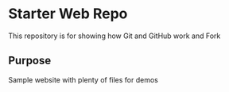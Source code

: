 # Starter Web Repo

This repository is for showing how Git and GitHub work and Fork

## Purpose

Sample website with plenty of files for demos